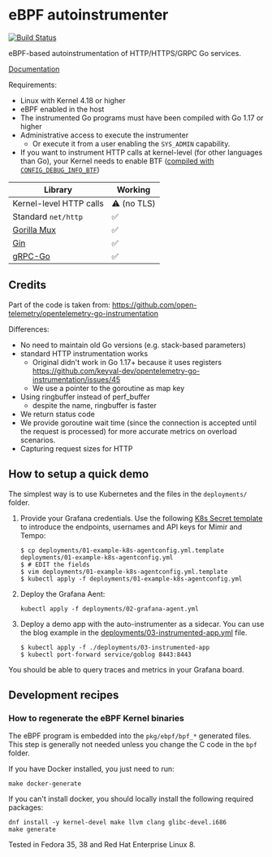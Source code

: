 # eBPF autoinstrumenter

[![Build Status](https://drone.grafana.net/api/badges/grafana/ebpf-autoinstrument/status.svg?ref=refs/heads/main)](https://drone.grafana.net/grafana/ebpf-autoinstrument)

eBPF-based autoinstrumentation of HTTP/HTTPS/GRPC Go services.

[Documentation](./docs)

Requirements:
- Linux with Kernel 4.18 or higher
- eBPF enabled in the host
- The instrumented Go programs must have been compiled with Go 1.17 or higher
- Administrative access to execute the instrumenter
    - Or execute it from a user enabling the `SYS_ADMIN` capability.
- If you want to instrument HTTP calls at kernel-level (for other languages than Go),
  your Kernel needs to enable BTF ([compiled with `CONFIG_DEBUG_INFO_BTF`](https://www.baeldung.com/linux/kernel-config))

| Library                                       | Working     |
|-----------------------------------------------|-------------|
| Kernel-level HTTP calls                       | ⚠️ (no TLS) |
| Standard `net/http`                           | ✅           |
| [Gorilla Mux](https://github.com/gorilla/mux) | ✅           |
| [Gin](https://gin-gonic.com/)                 | ✅           |
| [gRPC-Go](https://github.com/grpc/grpc-go)    | ✅           |

## Credits

Part of the code is taken from: https://github.com/open-telemetry/opentelemetry-go-instrumentation

Differences:

* No need to maintain old Go versions (e.g. stack-based parameters)
* standard HTTP instrumentation works
  * Original didn't work in Go 1.17+ because it uses registers https://github.com/keyval-dev/opentelemetry-go-instrumentation/issues/45
  * We use a pointer to the goroutine as map key
* Using ringbuffer instead of perf_buffer
  * despite the name, ringbuffer is faster
* We return status code
* We provide goroutine wait time (since the connection is accepted until the request is processed) for more accurate
  metrics on overload scenarios.
* Capturing request sizes for HTTP

## How to setup a quick demo

The simplest way is to use Kubernetes and the files in the `deployments/` folder.

1. Provide your Grafana credentials. Use the following [K8s Secret template](deployments/01-example-k8s-agentconfig.yml.template)
   to introduce the endpoints, usernames and API keys for Mimir and Tempo:
   ```
   $ cp deployments/01-example-k8s-agentconfig.yml.template deployments/01-example-k8s-agentconfig.yml
   $ # EDIT the fields
   $ vim deployments/01-example-k8s-agentconfig.yml.template
   $ kubectl apply -f deployments/01-example-k8s-agentconfig.yml 
   ```
2. Deploy the Grafana Aent:
   ```
   kubectl apply -f deployments/02-grafana-agent.yml
   ```

3. Deploy a demo app with the auto-instrumenter as a sidecar. You can use the blog example in the
   [deployments/03-instrumented-app.yml](./deployments/03-instrumented-app.yml) file.
   
   ```
   $ kubectl apply -f ./deployments/03-instrumented-app
   $ kubectl port-forward service/goblog 8443:8443
   ```

You should be able to query traces and metrics in your Grafana board.

## Development recipes

### How to regenerate the eBPF Kernel binaries

The eBPF program is embedded into the `pkg/ebpf/bpf_*` generated files.
This step is generally not needed unless you change the C code in the `bpf` folder.

If you have Docker installed, you just need to run:

```
make docker-generate
```

If you can't install docker, you should locally install the following required packages:

```
dnf install -y kernel-devel make llvm clang glibc-devel.i686
make generate
```

Tested in Fedora 35, 38 and Red Hat Enterprise Linux 8.


